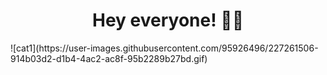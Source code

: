 <h1 align="center"> Hey everyone! 🤖👾 </h1>
![cat1](https://user-images.githubusercontent.com/95926496/227261506-914b03d2-d1b4-4ac2-ac8f-95b2289b27bd.gif)

